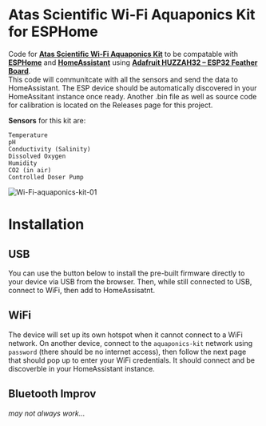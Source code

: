 # Atas Scientific Wi-Fi Aquaponics Kit for ESPHome

Code for [**Atas Scientific Wi-Fi Aquaponics Kit**](https://atlas-scientific.com/product/wi-fi-aquaponics-kit/) to be compatable with [**ESPHome**](https://esphome.io/) and [**HomeAssistant**](https://www.home-assistant.io/) using [**Adafruit HUZZAH32 – ESP32 Feather Board**](https://www.adafruit.com/product/3405).  
This code will communitcate with all the sensors and send the data to HomeAssistant. The ESP device should be automatically discovered in your HomeAssitant instance once ready. Another .bin file as well as source code for calibration is located on the Releases page for this project.    

**Sensors** for this kit are:  
```
Temperature  
pH   
Conductivity (Salinity)  
Dissolved Oxygen  
Humidity  
CO2 (in air)  
Controlled Doser Pump  
```


![Wi-Fi-aquaponics-kit-01](https://github.com/TheRealFalseReality/Aquaponics-Kit/assets/106857076/defb7d02-b80c-4f63-b4a5-78aa1691ac1f)


# Installation

## USB
You can use the button below to install the pre-built firmware directly to your device via USB from the browser. Then, while still connected to USB, connect to WiFi, then add to HomeAssisatnt.

<esp-web-install-button manifest="./manifest.json"></esp-web-install-button>

<script type="module" src="https://unpkg.com/esp-web-tools@9.1.0/dist/web/install-button.js?module"></script>

## WiFi
The device will set up its own hotspot when it cannot connect to a WiFi network. On another device, connect to the `aquaponics-kit` network using `password` (there should be no internet access), then follow the next page that should pop up to enter your WiFi credentials. It should connect and be discoverble in your HomeAssistant instance.


## Bluetooth Improv
*may not always work...*

<script
  type="module"
  src="https://www.improv-wifi.com/sdk-js/launch-button.js"
></script>

<improv-wifi-launch-button></improv-wifi-launch-button>
